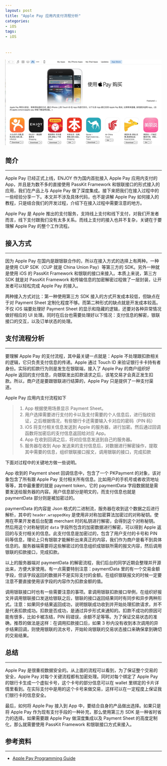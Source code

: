 ```yaml
---
layout: post
title: "Apple Pay 应用内支付流程分析"
categories:
- iOS
tags:
- iOS


---
```


![](/assets/images/2016-02-20-001.jpg)

## 简介
---
Apple Pay 已经正式上线，ENJOY 作为国内首批接入 Apple Pay 应用内支付的 App，并且是为数不多的直接使用 PassKit Framework 和银联接口的形式接入的应用，我们在产品上与 Apple Pay 做了深度集成。接下来把我们在接入过程中的一些经验分享一下。本文并不涉及具体代码，也不是讲解 Apple Pay 如何接入的教程，只是结合我们的开发过程，介绍下在接入过程中需要注意的地方。

Apple Pay 是 Apple 推出的支付服务，支持线上支付和线下支付，对我们开发者而言，线下支付跟我们没有太多关系。而线上支付的接入也并不复杂，关键在于要理解 Apple Pay 的整个工作流程。

## 接入方式
---
因为 Apple Pay 在国内是跟银联合作的，所以在接入方式的选择上有两种。一种是使用 CUP SDK（CUP 就是 China Union Pay）等第三方的 SDK。另外一种就是使用 iOS 的 PassKit Framework 和银联的接口来接入。本质上来说，第三方 SDK 就是对 PassKit Framework 和传输信息的加密解密过程做了一层封装，让开发者可以轻松完成 Apple Pay 的接入。

两种接入方式对比：第一种使用第三方 SDK 接入的方式开发成本较低，但缺点在于对 Payment Sheet 定制化程度不够。而第二种形式的缺点就是开发成本较高。不仅 iOS 端要处理好 Payment Sheet 的显示和隐藏的逻辑，还要对各种异常情况做好相应的 UI 处理。同时在后台也需要处理好以下情况：支付信息的解密，银联接口的交互，以及订单状态的处理。

## 支付流程分析
---
要理解 Apple Pay 的支付流程，其中最关键一点就是：Apple 不处理跟扣款相关的逻辑，它只负责支付信息的传递。Apple 通过 Touch ID 来验证银行卡卡持有者身份。实际的扣款行为则是发生在银联端，接入了 Apple Pay 的商户组织好 Apple 返回的支付信息，向银联发出扣款请求之后，该笔交易才会真正发生扣款。所以，商户还是要跟银联进行结算的，Apple Pay 只是提供了一种支付渠道。

Apple Pay 应用内支付流程如下

>1. App 根据使用场景显示 Payment Sheet。
>2. 用户选择需要进行支付的卡以及支付需要的个人信息后，进行指纹验证，之后根据情况，有些银行卡还需要输入卡对应的密码（PIN 码）
>3. iOS 将支付相关信息发送到 Apple 的服务器，进行加密。然后通过回调函数将加密后的支付信息返回给对应 App。
>4. App 在收到回调之后，将对应信息发送到自己的服务器。
>5. 服务器在收到 App 发送来的支付信息后，对数据进行解密操作，提取其中需要的信息，组织银联接口报文，调用银联的接口，完成扣款

下面对过程中的关键地方做一些说明。

App 收到的 Payment sheet 回调信息中，包含了一个 PKPayment 的对象，该对象包含了所有跟 Apple Pay 支付相关所有信息。比如用户的手机号或者收货地址等等，其中最重要的就是 payment token，它的 paymentData 字段数据就是需要发送给服务器的内容。用户信息部分是明文的，而支付信息也就是 paymentData 部分则是被加密过的。

paymentData 的内容是 Json 格式的二进制流，服务器在收到这个数据之后进行解析，其中的 `header.wrappedKey` 是使用非对称加密算法加密过的对称秘钥。使用在苹果开发者后台配置 merchant 时的私钥进行解密，会得到这个对称秘钥。然后用这个对称秘钥对 `data` 字段所包含的加密数据进行解密，可以得到 Apple 返回的与支付相关的信息。此支付信息是加密过的，包含了用户支付的卡号和 PIN 码等信息，理论上只有银联才能解析出来真正的内容，我们作为商户是看不到具体信息的。服务器端需要将这些解密过的信息组织成银联所需的报文内容，然后调用银联的扣款接口，完成扣款。

以上的服务器端对 paymentData 的解密流程，我们后台的同学近期会整理并开源出来，方便大家使用。有一点需要特别注意：paymentData 里的有一个交易金额字段，但该字段返回的数据并不是实际支付的金额。在组织银联报文的时候一定要注意不要直接使用该字段的内容作为扣款金额的值。

调用银联接口时也有一些需要注意的事项。拿调用银联扣款接口举例，在组织好报文并调用银联接口发送给银联之后，银联的接口返回结果同时有同步和异步两种形式。注意：如果同步结果返回成功，说明银联成功收到并开始处理扣款请求，并不是代表扣款成功。扣款是否成功，是通过异步形式来通知的。扣款不成功的原因可能有很多，比如卡被冻结，PIN 码错误，余额不足等等。为了保证交易状态的准确，推荐的做法是这样：在调用扣款接口后，如果 3 秒内没有收到本次调用的异步结果回调，则使用银联的流水号，开始轮询银联的交易状态接口来确保拿到确切的交易结果。

## 总结
---
Apple Pay 是很重视数据安全的。从上面的流程可以看到，为了保证整个交易的安全，Apple Pay 对每个关键流程都有加密处理。同时对每个绑定了 Apple Pay 的银行卡生成一个虚拟卡号，这个卡号的部分信息可以在 wallet 里绑定的卡片详情里看到。在实际支付中是用的这个卡号来做交易，这样可以在一定程度上保证我们银行卡的信息安全。


最后，如何将 Apple Pay 接入到 App 中，要结合自身的产品做出选择。如果只是将 Apple Pay 作为现有支付手段的一种补充，那么使用第三方 SDK 是一种省时省力的选择。如果需要跟 Apple Pay 做深度集成以及 Payment Sheet 的高度定制化，那么就需要使用 PassKit Framework 和银联接口方式来接入。

## 参考资料
---
* [Apple Pay Programming Guide](https://developer.apple.com/library/ios/ApplePay_Guide/)